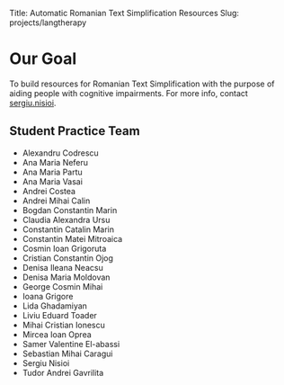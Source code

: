 Title: Automatic Romanian Text Simplification Resources
Slug: projects/langtherapy


# Our Goal
To build resources for Romanian Text Simplification with the purpose of aiding people with cognitive impairments. For more info, contact [sergiu.nisioi](mailto:sergiu.nisioi@unibuc.ro).


## Student Practice Team
- Alexandru Codrescu
- Ana Maria Neferu
- Ana Maria Partu
- Ana Maria Vasai
- Andrei Costea
- Andrei Mihai Calin
- Bogdan Constantin Marin
- Claudia Alexandra Ursu
- Constantin Catalin Marin
- Constantin Matei Mitroaica
- Cosmin Ioan Grigoruta
- Cristian Constantin Ojog
- Denisa Ileana Neacsu
- Denisa Maria Moldovan
- George Cosmin Mihai
- Ioana Grigore
- Lida Ghadamiyan
- Liviu Eduard Toader
- Mihai Cristian Ionescu
- Mircea Ioan Oprea
- Samer Valentine El-abassi
- Sebastian Mihai Caragui
- Sergiu Nisioi
- Tudor Andrei Gavrilita

